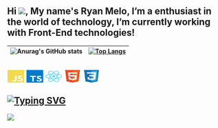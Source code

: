 ## Hi <img src="https://raw.githubusercontent.com/kaueMarques/kaueMarques/master/hi.gif" height="30px">, My name's Ryan Melo, I’m a enthusiast in the world of technology, I’m currently working with Front-End technologies!
![Anurag's GitHub stats](https://github-readme-stats.vercel.app/api?username=ryan-melo&show_icons=true&theme=transparent) | [![Top Langs](https://github-readme-stats.vercel.app/api/top-langs/?username=ryan-melo&layout=compact&theme=transparent)](https://github.com/ryan-melo/github-readme-stats)
:------: | :------:

<div style="display: inline_block"><br>
  <img align="center" alt="Js" height="30" width="40" src="https://raw.githubusercontent.com/devicons/devicon/master/icons/javascript/javascript-plain.svg">
  <img align="center" alt="Ts" height="30" width="40" src="https://raw.githubusercontent.com/devicons/devicon/master/icons/typescript/typescript-plain.svg">
  <img align="center" alt="React" height="30" width="40" src="https://raw.githubusercontent.com/devicons/devicon/master/icons/react/react-original.svg">
  <img align="center" alt="HTML" height="30" width="40" src="https://raw.githubusercontent.com/devicons/devicon/master/icons/html5/html5-original.svg">
  <img align="center" alt="CSS" height="30" width="40" src="https://raw.githubusercontent.com/devicons/devicon/master/icons/css3/css3-original.svg">
</div>

## [![Typing SVG](https://readme-typing-svg.demolab.com?font=Fira+Code&pause=1000&random=false&width=435&lines=Contact+me)](https://git.io/typing-svg)

<div> 
  <a href="https://www.linkedin.com/in/ryan-melo-38a09617b/" target="_blank"><img src="https://img.shields.io/badge/-LinkedIn-%230077B5?style=for-the-badge&logo=linkedin&logoColor=white" target="_blank"></a> 
</div>
